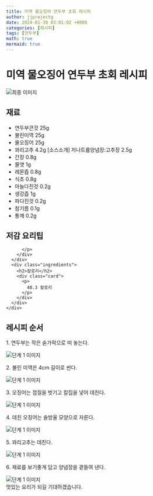 ```yaml
---
title: 미역 물오징어 연두부 초회 레시피
author: jjprojectg
date: 2024-01-30 03:01:02 +0000
categories: [레시피]
tags: [연두부]
math: true
mermaid: true
---
```

<meta name="og:type" content="website"/>
<meta charset="UTF-8"/>
<div class="header">
  <h1>미역 물오징어 연두부 초회 레시피</h1>
</div>

<div class="container my-4">
  <div class="row">
    <div class="col-12 col-md-6">
      <div class="recipe-image">
        <img src="http://www.foodsafetykorea.go.kr/uploadimg/20141117/20141117053521_1416213321929.jpg" class="step-image" alt="최종 이미지"/>
      </div>
    </div>
    <div class="col-12 col-md-6">
      <div class="ingredients">
        <h2>재료</h2>
        <ul class="card">
          <li> 연두부큰것 25g </li>
          <li>  불린미역 25g </li>
          <li>  물오징어 25g </li>
          <li>  꽈리고추 4.2g [소스소개] 저나트륨양념장:고추장 2.5g </li>
          <li>  간장 0.8g </li>
          <li>  물엿 1g </li>
          <li>  레몬즙 0.8g </li>
          <li>  식초 0.8g </li>
          <li>  마늘다진것 0.2g </li>
          <li>  생강즙 1g </li>
          <li>  파다진것 0.2g </li>
          <li>  참기름 0.1g </li>
          <li>  통깨 0.2g </li>
</ul>
      </div>
    </div>
    <div class="col-12 col-md-6">
      <div class="ingredients">
        <h2>저감 요리팁</h2>
        <div class="card"> 
          <p>
            
          </p>
        </div>
      </div>
      <div class="ingredients">
        <h2>칼로리</h2>
        <div class="card"> 
          <p>
            48.3 칼로리
          </p>
        </div>
      </div>
    </div>
  </div>

  <h2 class="my-4">레시피 순서</h2>
  <div class="card recipe-card">
    <div class="card-body recipe-step">
      <p class="card-text step-description">1. 연두부는 작은 숟가락으로 떠 놓는다.</p>
      <img src="http://www.foodsafetykorea.go.kr/uploadimg/cook/885-1.jpg" alt="단계 1 이미지" class="step-image"/>
    </div>
  </div>
  <div class="card recipe-card">
    <div class="card-body recipe-step">
      <p class="card-text step-description">2. 불린 미역은 4cm 길이로 썬다.</p>
      <img src="http://www.foodsafetykorea.go.kr/uploadimg/cook/885-2.jpg" alt="단계 1 이미지" class="step-image"/>
    </div>
  </div>
  <div class="card recipe-card">
    <div class="card-body recipe-step">
      <p class="card-text step-description">3. 오징어는 껍질을 벗기고 칼집을 넣어 데친다.</p>
      <img src="http://www.foodsafetykorea.go.kr/uploadimg/cook/885-3.jpg" alt="단계 1 이미지" class="step-image"/>
    </div>
  </div>
  <div class="card recipe-card">
    <div class="card-body recipe-step">
      <p class="card-text step-description">4. 데친 오징어는 솔방울 모양으로 자른다.</p>
      <img src="http://www.foodsafetykorea.go.kr/uploadimg/cook/885-4.jpg" alt="단계 1 이미지" class="step-image"/>
    </div>
  </div>
  <div class="card recipe-card">
    <div class="card-body recipe-step">
      <p class="card-text step-description">5. 꽈리고추는 데친다.</p>
      <img src="http://www.foodsafetykorea.go.kr/uploadimg/cook/885-5.jpg" alt="단계 1 이미지" class="step-image"/>
    </div>
  </div>
  <div class="card recipe-card">
    <div class="card-body recipe-step">
      <p class="card-text step-description">6. 재료를 보기좋게 담고 양념장을 곁들여 낸다.</p>
      <img src="http://www.foodsafetykorea.go.kr/uploadimg/cook/885-6.jpg" alt="단계 1 이미지" class="step-image"/>
    </div>
  </div>

</div>
맛있는 요리가 되길 기대하겠습니다.
